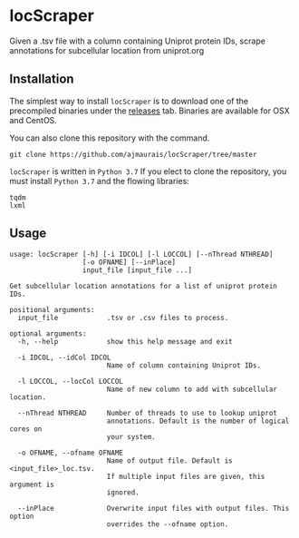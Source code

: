 # locScraper
Given a .tsv file with a column containing Uniprot protein IDs, scrape annotations for subcellular location from uniprot.org

## Installation
The simplest way to install `locScraper` is to download one of the precompiled binaries under the [releases](https://github.com/ajmaurais/locScraper/releases) tab. Binaries are available for OSX and CentOS. 

You can also clone this repository with the command.
```
git clone https://github.com/ajmaurais/locScraper/tree/master
```

`locScraper` is written in `Python 3.7` If you elect to clone the repository, you must install `Python 3.7` and the flowing libraries:
```
tqdm
lxml
```

## Usage
```
usage: locScraper [-h] [-i IDCOL] [-l LOCCOL] [--nThread NTHREAD]
                  [-o OFNAME] [--inPlace]
                  input_file [input_file ...]

Get subcellular location annotations for a list of uniprot protein IDs.

positional arguments:
  input_file            .tsv or .csv files to process.

optional arguments:
  -h, --help            show this help message and exit

  -i IDCOL, --idCol IDCOL
                        Name of column containing Uniprot IDs.

  -l LOCCOL, --locCol LOCCOL
                        Name of new column to add with subcellular location.

  --nThread NTHREAD     Number of threads to use to lookup uniprot
                        annotations. Default is the number of logical cores on
                        your system.

  -o OFNAME, --ofname OFNAME
                        Name of output file. Default is <input_file>_loc.tsv.
                        If multiple input files are given, this argument is
                        ignored.

  --inPlace             Overwrite input files with output files. This option
                        overrides the --ofname option.
```
